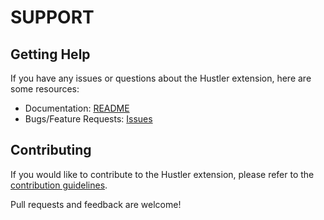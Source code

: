 # SUPPORT

## Getting Help

If you have any issues or questions about the Hustler extension, here are some resources:

- Documentation: [README](https://github.com/Alokit-Innovations/HustlerIDE/blob/main/README.md)
- Bugs/Feature Requests: [Issues](https://github.com/Alokit-Innovations/HustlerIDE/issues)

## Contributing

If you would like to contribute to the Hustler extension, please refer to the [contribution guidelines](https://github.com/Alokit-Innovations/HustlerIDE/blob/main/CONTRIBUTING.md).

Pull requests and feedback are welcome!
